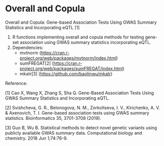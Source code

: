 # Overall and Copula
Overall and Copula: Gene-based Association Tests Using GWAS Summary Statistics and Incorporating eQTL [1]
	
1. R functions implementing overall and copula methods for testing gene-set association using GWAS summary statistics incorporating eQTL.
2. Dependencies:
   * mvtnorm (https://cran.r-project.org/web/packages/mvtnorm/index.html)
   * sumFREGAT[2] (https://cran.r-project.org/web/packages/sumFREGAT/index.html)
   * mkatr[3] (https://github.com/baolinwu/mkatr)


Reference:

[1] Cao X, Wang X, Zhang S, Sha Q. Gene-Based Association Tests Using GWAS Summary Statistics and Incorporating eQTL.

[2] Svishcheva, G. R., Belonogova, N. M., Zorkoltseva, I. V., Kirichenko, A. V. & Axenovich, T. I. Gene-based association tests using GWAS summary statistics. Bioinformatics 35, 3701-3708 (2019).

[3] Guo B, Wu B. Statistical methods to detect novel genetic variants using publicly available GWAS summary data. Computational biology and chemistry. 2018 Jun 1;74:76-9.
